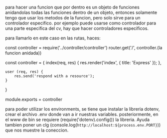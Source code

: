 para hacer una funcion que por dentro es un objeto de funciones anidandolas todas las funciones dentro de un objeto, 
entonces solamente tengo que usar los metodos de la funcion, pero solo sirve para un controlador especifico.
por ejemplo puede usarse como controlador para una parte especifica del cv, hay que hacer controladores especificos.

para llamarlo en este caso en las rutas, haces:

const controller = require('../controller/controller')
router.get('/', controller.(la funcion anidada))


const controller = {
    index(req, res) {
        res.render('index', { title: 'Express' });
    },

    user (req, res) {
        res.send('respond with a resource');
    }
}

module.exports = controller


para poder utilizar los environments, se tiene que instalar la libreria dotenv, crear el archivo .env donde van a ir nuestras variables.
posteriormente, en el www de bin se requiere (require('dotenv).config()) la libreria. Ayuda tambien poner un clg (console.log(`http://localhost:${process.env.PORT}`)) que nos muestre la coneccion.